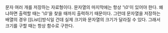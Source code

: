 문자 여러 개를 저장하는 자료형이다.
문자열의 마지막에는 항상 '\0'이 있어야 한다.
왜냐하면 출력할 때는 '\0'을 찾을 때까지 출력하기 때문이다.
그런데 문자열을 저장하는 배열의 경우 [[List]]방식일 건데 실제 크기와 문자열의 크기가 달라질 수 있다.
그래서 크기를 구할 때는 항상 함수로 구한다.
